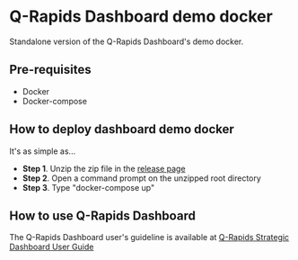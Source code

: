 # Q-Rapids Dashboard demo docker

Standalone version of the Q-Rapids Dashboard's demo docker.

## Pre-requisites
* Docker
* Docker-compose

## How to deploy dashboard demo docker

It's as simple as...
* **Step 1**. Unzip the zip file in the [release page](https://github.com/q-rapids/qrapids-dashboarddemo-docker/releases/tag/v1-standalone)
* **Step 2**. Open a command prompt on the unzipped root directory
* **Step 3**. Type "docker-compose up"

## How to use Q-Rapids Dashboard
The Q-Rapids Dashboard user's guideline is available at [Q-Rapids Strategic Dashboard User Guide](https://github.com/q-rapids/qrapids-dashboard/wiki/User-Guide)
